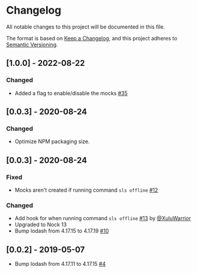 # Changelog

All notable changes to this project will be documented in this file.

The format is based on [Keep a Changelog](https://keepachangelog.com/en/1.0.0/),
and this project adheres to [Semantic Versioning](https://semver.org/spec/v2.0.0.html).

## [1.0.0] - 2022-08-22

### Changed

- Added a flag to enable/disable the mocks [#35](https://github.com/pianomansam/serverless-offline-http-mock/pull/35)

## [0.0.3] - 2020-08-24

### Changed

- Optimize NPM packaging size.

## [0.0.3] - 2020-08-24

### Fixed

- Mocks aren't created if running command `sls offline` [#12](https://github.com/pianomansam/serverless-offline-http-mock/issues/12)

### Changed
- Add hook for when running command `sls offline` [#13](https://github.com/pianomansam/serverless-offline-http-mock/pull/13) by [@XuluWarrior](https://github.com/XuluWarrior)
- Upgraded to Nock 13
- Bump lodash from 4.17.15 to 4.17.19 [#10](https://github.com/pianomansam/serverless-offline-http-mock/pull/10)

## [0.0.2] - 2019-05-07
- Bump lodash from 4.17.11 to 4.17.15 [#4](https://github.com/pianomansam/serverless-offline-http-mock/pull/4)